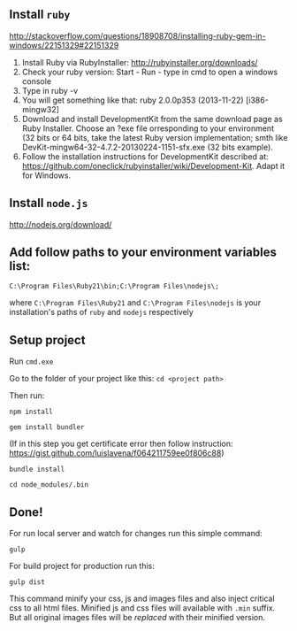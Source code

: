 ## Install `ruby`
http://stackoverflow.com/questions/18908708/installing-ruby-gem-in-windows/22151329#22151329

1. Install Ruby via RubyInstaller: http://rubyinstaller.org/downloads/
2. Check your ruby version: Start - Run - type in cmd to open a windows console
3. Type in ruby -v
4. You will get something like that: ruby 2.0.0p353 (2013-11-22) [i386-mingw32]
5. Download and install DevelopmentKit from the same download page as Ruby Installer. Choose an ?exe file orresponding to your environment (32 bits or 64 bits, take the latest Ruby version implementation; smth like DevKit-mingw64-32-4.7.2-20130224-1151-sfx.exe (32 bits example).
6. Follow the installation instructions for DevelopmentKit described at: https://github.com/oneclick/rubyinstaller/wiki/Development-Kit. Adapt it for Windows.


## Install `node.js`
http://nodejs.org/download/

## Add follow paths to your environment variables list:
```C:\Program Files\Ruby21\bin;C:\Program Files\nodejs\;```

where `C:\Program Files\Ruby21` and `C:\Program Files\nodejs` is your installation's paths of `ruby` and `nodejs` respectively

## Setup project

Run `cmd.exe`

Go to the folder of your project like this: `cd <project path>`

Then run:

```npm install```

```gem install bundler```

(If in this step you get certificate error then follow instruction: https://gist.github.com/luislavena/f064211759ee0f806c88)

```bundle install```

```cd node_modules/.bin```


## Done!

For run local server and watch for changes run this simple command:

`gulp`

For build project for production run this:

`gulp dist`

This command minify your css, js and images files and also inject critical css to all html files.
Minified js and css files will available with `.min` suffix. But all original images files will be *replaced* with their minified version.
